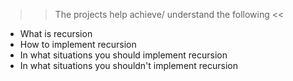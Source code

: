 >> The projects help achieve/ understand the following <<

- What is recursion
- How to implement recursion
- In what situations you should implement recursion
- In what situations you shouldn't implement recursion
